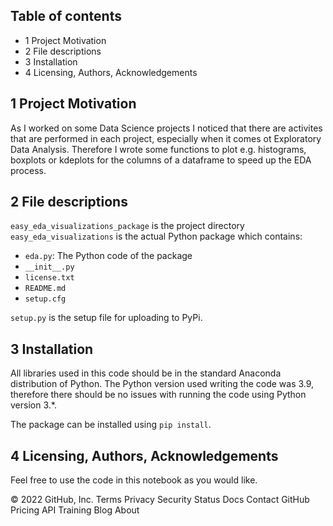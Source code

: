 
 ## Table of contents
- 1 Project Motivation
- 2 File descriptions
- 3 Installation
- 4 Licensing, Authors, Acknowledgements

## 1 Project Motivation
As I worked on some Data Science projects I noticed that there are activites that are performed in each project, especially
when it comes ot Exploratory Data Analysis. Therefore I wrote some functions to plot e.g. histograms, boxplots or kdeplots
for the columns of a dataframe to speed up the EDA process.

## 2 File descriptions
`easy_eda_visualizations_package` is the project directory\
`easy_eda_visualizations` is the actual Python package which contains:
- `eda.py`: The Python code of the package
- `__init__.py`
- `license.txt`
- `README.md`
- `setup.cfg`

`setup.py` is the setup file for uploading to PyPi.

## 3 Installation
All libraries used in this code should be in the standard Anaconda distribution of Python.
The Python version used writing the code was 3.9, therefore there should be no issues with running the code
using Python version 3.*.

The package can be installed using `pip install`.

## 4 Licensing, Authors, Acknowledgements
Feel free to use the code in this notebook as you would like.

© 2022 GitHub, Inc.
Terms
Privacy
Security
Status
Docs
Contact GitHub
Pricing
API
Training
Blog
About
